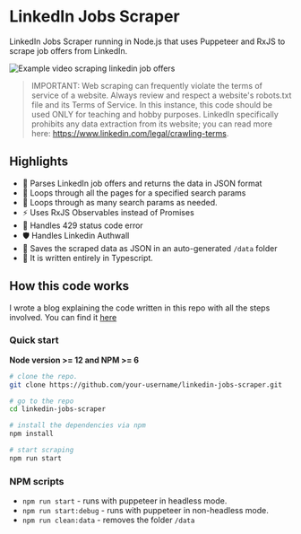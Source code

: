 # LinkedIn Jobs Scraper

LinkedIn Jobs Scraper running in Node.js that uses Puppeteer and RxJS to scrape job offers from LinkedIn.

![Example video scraping linkedin job offers](/assets/video-showcase.gif)

> IMPORTANT: Web scraping can frequently violate the terms of service of a website. Always review and respect a website's robots.txt file and its Terms of Service. In this instance, this code should be used ONLY for teaching and hobby purposes. LinkedIn specifically prohibits any data extraction from its website; you can read more here: https://www.linkedin.com/legal/crawling-terms.

## Highlights
- 🔧 Parses LinkedIn job offers and returns the data in JSON format
- 📄 Loops through all the pages for a specified search params
- 🔁 Loops through as many search params as needed.
- ⚡️ Uses RxJS Observables instead of Promises
- 🛑 Handles 429 status code error
- 🛡 Handles Linkedin Authwall
- 💾 Saves the scraped data as JSON in an auto-generated `/data` folder
- 📝 It is written entirely in Typescript.

## How this code works
I wrote a blog explaining the code written in this repo with all the steps involved. You can find it [here](https://gironajs.com/en/blog/web-scraping-linkedin-jobs-using-puppeteer-and-rxjs)

### Quick start
**Node version >= 12 and NPM >= 6**

```bash
# clone the repo.
git clone https://github.com/your-username/linkedin-jobs-scraper.git

# go to the repo
cd linkedin-jobs-scraper

# install the dependencies via npm
npm install

# start scraping
npm run start
```

### NPM scripts

* `npm run start` - runs with puppeteer in headless mode.
* `npm run start:debug` - runs with puppeteer in non-headless mode.
* `npm run clean:data` - removes the folder `/data`


